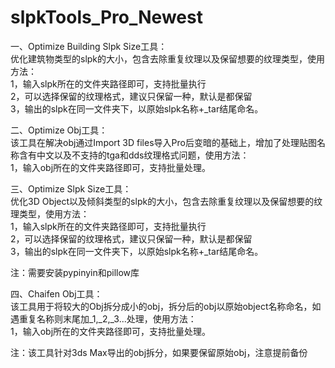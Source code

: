# slpkTools_Pro_Newest

一、Optimize Building Slpk Size工具：    
优化建筑物类型的slpk的大小，包含去除重复纹理以及保留想要的纹理类型，使用方法：    
1，输入slpk所在的文件夹路径即可，支持批量执行    
2，可以选择保留的纹理格式，建议只保留一种，默认是都保留    
3，输出的slpk在同一文件夹下，以原始slpk名称+_tar结尾命名。     
            
二、Optimize Obj工具：             
该工具在解决obj通过Import 3D files导入Pro后变暗的基础上，增加了处理贴图名称含有中文以及不支持的tga和dds纹理格式问题，使用方法：          
1，输入obj所在的文件夹路径即可，支持批量处理。          

三、Optimize Slpk Size工具：             
优化3D Object以及倾斜类型的slpk的大小，包含去除重复纹理以及保留想要的纹理类型，使用方法：              
1，输入slpk所在的文件夹路径即可，支持批量执行           
2，可以选择保留的纹理格式，建议只保留一种，默认是都保留            
3，输出的slpk在同一文件夹下，以原始slpk名称+_tar结尾命名。             

注：需要安装pypinyin和pillow库           

四、Chaifen Obj工具：             
该工具用于将较大的Obj拆分成小的obj，拆分后的obj以原始object名称命名，如遇重复名称则末尾加_1,_2,_3...处理，使用方法：              
1，输入obj所在的文件夹路径即可，支持批量处理。                  

注：该工具针对3ds Max导出的obj拆分，如果要保留原始obj，注意提前备份                    


